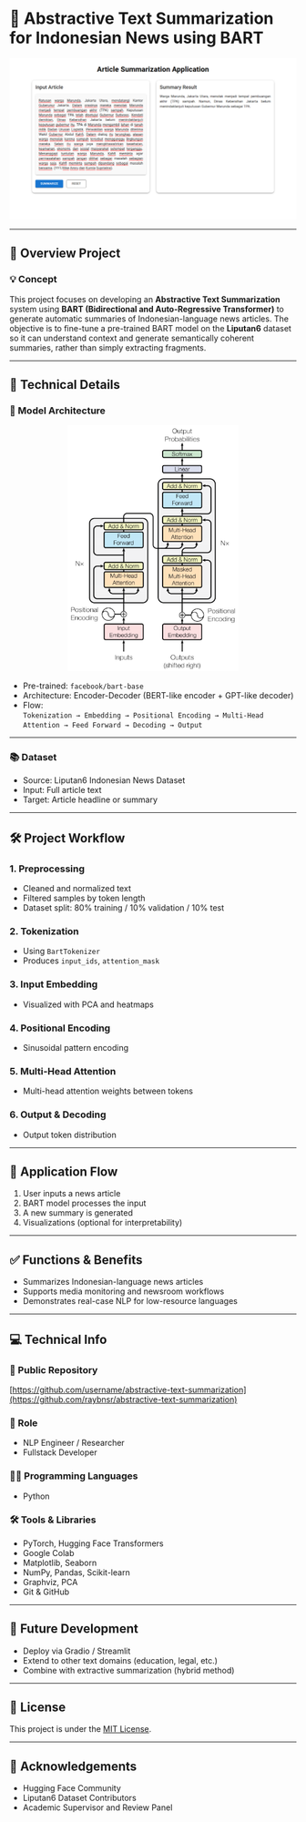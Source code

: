# 🧠 Abstractive Text Summarization for Indonesian News using BART

<p align="center">
  <img src="assets/app.png" alt="Project Cover" width="700"/>
</p>

---

## 📌 Overview Project

### 💡 Concept
This project focuses on developing an **Abstractive Text Summarization** system using **BART (Bidirectional and Auto-Regressive Transformer)** to generate automatic summaries of Indonesian-language news articles. The objective is to fine-tune a pre-trained BART model on the **Liputan6** dataset so it can understand context and generate semantically coherent summaries, rather than simply extracting fragments.

---

## 🔧 Technical Details

### 🧪 Model Architecture
<p align="center">
  <img src="assets/transformer.png" alt="BART Architecture" width="300"/>
</p>

- Pre-trained: `facebook/bart-base`
- Architecture: Encoder-Decoder (BERT-like encoder + GPT-like decoder)
- Flow:  
  `Tokenization → Embedding → Positional Encoding → Multi-Head Attention → Feed Forward → Decoding → Output`

---

### 📚 Dataset
- Source: Liputan6 Indonesian News Dataset
- Input: Full article text  
- Target: Article headline or summary

---

## 🛠️ Project Workflow

### 1. Preprocessing
- Cleaned and normalized text
- Filtered samples by token length
- Dataset split: 80% training / 10% validation / 10% test

### 2. Tokenization
- Using `BartTokenizer`
- Produces `input_ids`, `attention_mask`

### 3. Input Embedding
- Visualized with PCA and heatmaps

### 4. Positional Encoding
- Sinusoidal pattern encoding

### 5. Multi-Head Attention
- Multi-head attention weights between tokens

### 6. Output & Decoding
- Output token distribution

---

## 🔁 Application Flow

1. User inputs a news article  
2. BART model processes the input  
3. A new summary is generated  
4. Visualizations (optional for interpretability)

---

## ✅ Functions & Benefits

- Summarizes Indonesian-language news articles
- Supports media monitoring and newsroom workflows
- Demonstrates real-case NLP for low-resource languages

---

## 💻 Technical Info

### 📁 Public Repository  
[https://github.com/username/abstractive-text-summarization](https://github.com/raybnsr/abstractive-text-summarization)

### 👤 Role  
- NLP Engineer / Researcher  
- Fullstack Developer

### 🧑‍💻 Programming Languages  
- Python

### 🛠️ Tools & Libraries
- PyTorch, Hugging Face Transformers
- Google Colab
- Matplotlib, Seaborn
- NumPy, Pandas, Scikit-learn
- Graphviz, PCA
- Git & GitHub

---

## 🔄 Future Development

- Deploy via Gradio / Streamlit
- Extend to other text domains (education, legal, etc.)
- Combine with extractive summarization (hybrid method)

---

## 📝 License

This project is under the [MIT License](LICENSE).

---

## 🙌 Acknowledgements

- Hugging Face Community  
- Liputan6 Dataset Contributors  
- Academic Supervisor and Review Panel
